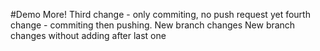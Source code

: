 #Demo
More!
Third change - only commiting, no push request yet
fourth change - commiting then pushing.
New branch changes
New branch changes without adding after last one
